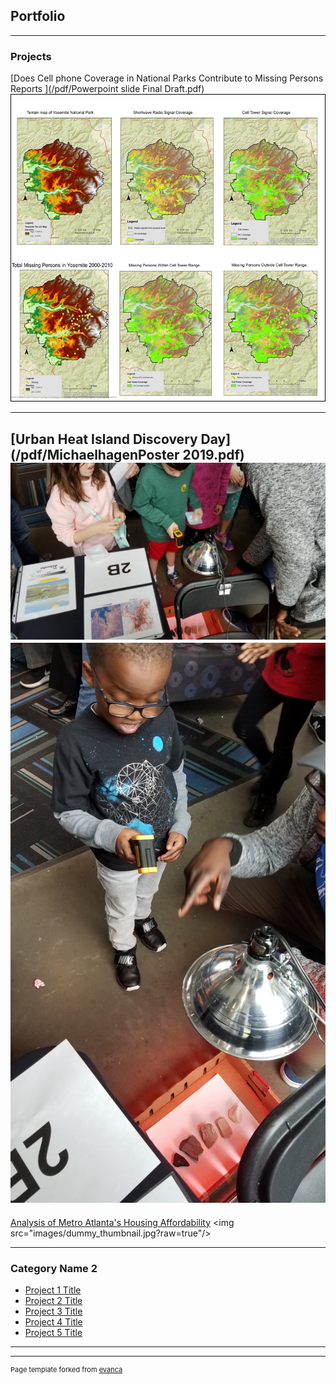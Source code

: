 ## Portfolio

---

### Projects

[Does Cell phone Coverage in National Parks Contribute to Missing Persons Reports ](/pdf/Powerpoint slide Final Draft.pdf)
<img src="images/Maps4Cell.jpg"/>  

---
[Urban Heat Island Discovery Day](/pdf/MichaelhagenPoster 2019.pdf)
<img src="images/20190316_125606.jpg"/> 
<img src="pdf/20190316_133952.jpg"/> 
---
[Analysis of Metro Atlanta's Housing Affordability]([http://example.com/](https://storymaps.arcgis.com/stories/334cbbcecc704f0a93b367694f5bb06f))
<img src="images/dummy_thumbnail.jpg?raw=true"/>

---

### Category Name 2

- [Project 1 Title](http://example.com/)
- [Project 2 Title](http://example.com/)
- [Project 3 Title](http://example.com/)
- [Project 4 Title](http://example.com/)
- [Project 5 Title](http://example.com/)

---




---
<p style="font-size:11px">Page template forked from <a href="https://github.com/evanca/quick-portfolio">evanca</a></p>
<!-- Remove above link if you don't want to attibute -->
